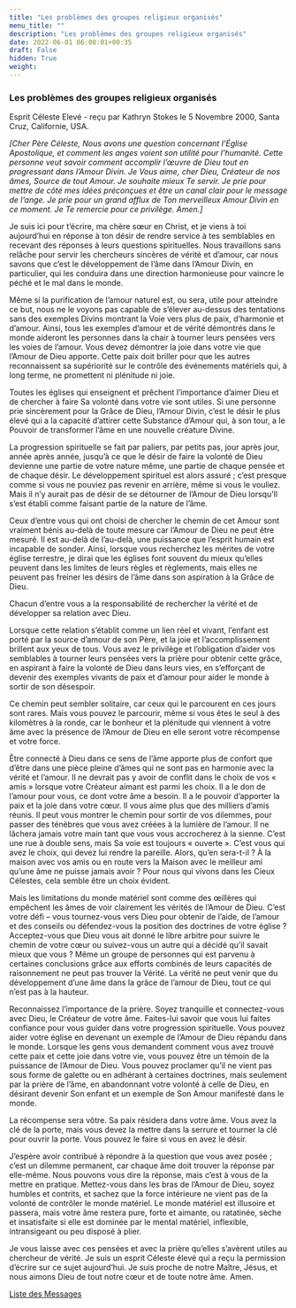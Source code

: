 ```yaml
---
title: "Les problèmes des groupes religieux organisés"
menu_title: ""
description: "Les problèmes des groupes religieux organisés"
date: 2022-06-01 06:00:01+00:35
draft: False
hidden: True
weight:
---
```

### Les problèmes des groupes religieux organisés

Esprit Céleste Elevé - reçu par Kathryn Stokes le 5 Novembre 2000, Santa Cruz, Californie, USA.

*[Cher Père Céleste, Nous avons une question concernant l’Église Apostolique, et comment les anges voient son utilité pour l’humanité. Cette personne veut savoir comment accomplir l’œuvre de Dieu tout en progressant dans l’Amour Divin. Je Vous aime, cher Dieu, Créateur de nos âmes, Source de tout Amour. Je souhaite mieux Te servir. Je prie pour mettre de côté mes idées préconçues et être un canal clair pour le message de l’ange. Je prie pour un grand afflux de Ton merveilleux Amour Divin en ce moment. Je Te remercie pour ce privilège. Amen.]*

Je suis ici pour t’écrire, ma chère sœur en Christ, et je viens à toi aujourd’hui en réponse à ton désir de rendre service à tes semblables en recevant des réponses à leurs questions spirituelles. Nous travaillons sans relâche pour servir les chercheurs sincères de vérité et d’amour, car nous savons que c’est le développement de l’âme dans l’Amour Divin, en particulier, qui les conduira dans une direction harmonieuse pour vaincre le péché et le mal dans le monde.

Même si la purification de l’amour naturel est, ou sera, utile pour atteindre ce but, nous ne le voyons pas capable de s’élever au-dessus des tentations sans des exemples Divins montrant la Voie vers plus de paix, d’harmonie et d’amour. Ainsi, tous les exemples d’amour et de vérité démontrés dans le monde aideront les personnes dans la chair à tourner leurs pensées vers les voies de l’amour. Vous devez démontrer la joie dans votre vie que l’Amour de Dieu apporte. Cette paix doit briller pour que les autres reconnaissent sa supériorité sur le contrôle des événements matériels qui, à long terme, ne promettent ni plénitude ni joie.

Toutes les églises qui enseignent et prêchent l’importance d’aimer Dieu et de chercher à faire Sa volonté dans votre vie sont utiles. Si une personne prie sincèrement pour la Grâce de Dieu, l’Amour Divin, c’est le désir le plus élevé qui a la capacité d’attirer cette Substance d’Amour qui, à son tour, a le Pouvoir de transformer l’âme en une nouvelle créature Divine.

La progression spirituelle se fait par paliers, par petits pas, jour après jour, année après année, jusqu’à ce que le désir de faire la volonté de Dieu devienne une partie de votre nature même, une partie de chaque pensée et de chaque désir. Le développement spirituel est alors assuré ; c’est presque comme si vous ne pouviez pas revenir en arrière, même si vous le vouliez. Mais il n’y aurait pas de désir de se détourner de l’Amour de Dieu lorsqu’Il s’est établi comme faisant partie de la nature de l’âme.

Ceux d’entre vous qui ont choisi de chercher le chemin de cet Amour sont vraiment bénis au-delà de toute mesure car l’Amour de Dieu ne peut être mesuré. Il est au-delà de l’au-delà, une puissance que l’esprit humain est incapable de sonder. Ainsi, lorsque vous recherchez les mérites de votre église terrestre, je dirai que les églises font souvent du mieux qu’elles peuvent dans les limites de leurs règles et règlements, mais elles ne peuvent pas freiner les désirs de l’âme dans son aspiration à la Grâce de Dieu.

Chacun d’entre vous a la responsabilité de rechercher la vérité et de développer sa relation avec Dieu.

Lorsque cette relation s’établit comme un lien réel et vivant, l’enfant est porté par la source d’amour de son Père, et la joie et l’accomplissement brillent aux yeux de tous. Vous avez le privilège et l’obligation d’aider vos semblables à tourner leurs pensées vers la prière pour obtenir cette grâce, en aspirant à faire la volonté de Dieu dans leurs vies, en s’efforçant de devenir des exemples vivants de paix et d’amour pour aider le monde à sortir de son désespoir.

Ce chemin peut sembler solitaire, car ceux qui le parcourent en ces jours sont rares. Mais vous pouvez le parcourir, même si vous êtes le seul à des kilomètres à la ronde, car le bonheur et la plénitude qui viennent à votre âme avec la présence de l’Amour de Dieu en elle seront votre récompense et votre force.

Être connecté à Dieu dans ce sens de l’âme apporte plus de confort que d’être dans une pièce pleine d’âmes qui ne sont pas en harmonie avec la vérité et l’amour. Il ne devrait pas y avoir de conflit dans le choix de vos « amis » lorsque votre Créateur aimant est parmi les choix. Il a le don de l’amour pour vous, ce dont votre âme a besoin. Il a le pouvoir d’apporter la paix et la joie dans votre cœur. Il vous aime plus que des milliers d’amis réunis. Il peut vous montrer le chemin pour sortir de vos dilemmes, pour passer des ténèbres que vous avez créées à la lumière de l’amour. Il ne lâchera jamais votre main tant que vous vous accrocherez à la sienne. C’est une rue à double sens, mais Sa voie est toujours « ouverte ». C’est vous qui avez le choix, qui devez lui rendre la pareille. Alors, qu’en sera-t-il ? À la maison avec vos amis ou en route vers la Maison avec le meilleur ami qu’une âme ne puisse jamais avoir ? Pour nous qui vivons dans les Cieux Célestes, cela semble être un choix évident.

Mais les limitations du monde matériel sont comme des œillères qui empêchent les âmes de voir clairement les vérités de l’Amour de Dieu. C’est votre défi – vous tournez-vous vers Dieu pour obtenir de l’aide, de l’amour et des conseils ou défendez-vous la position des doctrines de votre église ? Acceptez-vous que Dieu vous ait donné le libre arbitre pour suivre le chemin de votre cœur ou suivez-vous un autre qui a décidé qu’il savait mieux que vous ? Même un groupe de personnes qui est parvenu à certaines conclusions grâce aux efforts combinés de leurs capacités de raisonnement ne peut pas trouver la Vérité. La vérité ne peut venir que du développement d’une âme dans la grâce de l’amour de Dieu, tout ce qui n’est pas à la hauteur.

Reconnaissez l’importance de la prière. Soyez tranquille et connectez-vous avec Dieu, le Créateur de votre âme. Faites-lui savoir que vous lui faites confiance pour vous guider dans votre progression spirituelle. Vous pouvez aider votre église en devenant un exemple de l’Amour de Dieu répandu dans le monde. Lorsque les gens vous demandent comment vous avez trouvé cette paix et cette joie dans votre vie, vous pouvez être un témoin de la puissance de l’Amour de Dieu. Vous pouvez proclamer qu’il ne vient pas sous forme de galette ou en adhérant à certaines doctrines, mais seulement par la prière de l’âme, en abandonnant votre volonté à celle de Dieu, en désirant devenir Son enfant et un exemple de Son Amour manifesté dans le monde.

La récompense sera vôtre. Sa paix résidera dans votre âme. Vous avez la clé de la porte, mais vous devez la mettre dans la serrure et tourner la clé pour ouvrir la porte. Vous pouvez le faire si vous en avez le désir.

J’espère avoir contribué à répondre à la question que vous avez posée ; c’est un dilemme permanent, car chaque âme doit trouver la réponse par elle-même. Nous pouvons vous dire la réponse, mais c’est à vous de la mettre en pratique. Mettez-vous dans les bras de l’Amour de Dieu, soyez humbles et contrits, et sachez que la force intérieure ne vient pas de la volonté de contrôler le monde matériel. Le monde matériel est illusoire et passera, mais votre âme restera pure, forte et aimante, ou ratatinée, sèche et insatisfaite si elle est dominée par le mental matériel, inflexible, intransigeant ou peu disposé à plier.

Je vous laisse avec ces pensées et avec la prière qu’elles s’avèrent utiles au chercheur de vérité. Je suis un esprit Céleste élevé qui a reçu la permission d’écrire sur ce sujet aujourd’hui. Je suis proche de notre Maître, Jésus, et nous aimons Dieu de tout notre cœur et de toute notre âme. Amen.

[Liste des Messages](/fr-contemporary-messages/fr-contemporary-messages-by-date-order/fr-contemporary-messages-2000)

